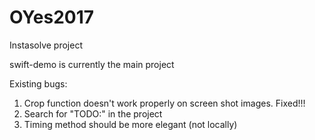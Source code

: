 # OYes2017
Instasolve project

swift-demo is currently the main project

Existing bugs:
1. Crop function doesn't work properly on screen shot images. Fixed!!!
2. Search for "TODO:" in the project
3. Timing method should be more elegant (not locally)
